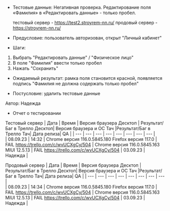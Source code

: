 * Тестовые данные: Негативная проверка. Редактирование поля «Фамилия» в «Редактировать данные» - только пробел.

	тестовый сервер - https://test2.stroyrem-nn.ru/   продовый сервер - https://stroyrem-nn.ru/

* Предусловие: пользователь авторизован, открыт "Личный кабинет"

* Шаги:
1.	Выбрать "Редактировать данные"  / "Физическое лицо"
2.	В поле "Фамилия" ввести только пробел
3.	Нажать "Сохранить"

* Ожидаемый результат: рамка поля становится красной, появляется подпись "Фамилия не должна содержать только пробел"

* Постусловие: удалить тестовые данные

Автор: Надежда

* Отчет о тестировании
  
Тестовый сервер
| Дата | Время | Версия браузера Десктоп | Результат/Баг в Трелло Десктоп|  Версия браузера и ОС Тач |Результат/Баг в Трелло Тач| Дата релиза| QA  |
| --- | --- | --- | --- |  --- | --- | --- | --- |   
| 08.09.23 | 14:32 | Chrome версия 116.0.5845.180 Firefox версия 117.0 | FAIL https://trello.com/c/wvUCXgCy/504  | Chrome версия 116.0.5845.163 MIUI 12.5.13 | FAIL https://trello.com/c/wvUCXgCy/504 | 03.09.23 | Надежда |  

Продовый сервер
| Дата | Время | Версия браузера Десктоп | Результат/Баг в Трелло Десктоп|  Версия браузера и ОС Тач |Результат/Баг в Трелло Тач| Дата релиза| QA |
| --- | --- | --- | --- |  --- | --- | --- | --- |   
| 08.09.23 | 14:34 | Chrome версия 116.0.5845.180 Firefox версия 117.0 | FAIL https://trello.com/c/wvUCXgCy/504 | Chrome версия 116.0.5845.163 MIUI 12.5.13 | FAIL https://trello.com/c/wvUCXgCy/504 | 03.09.23 | Надежда |
 
